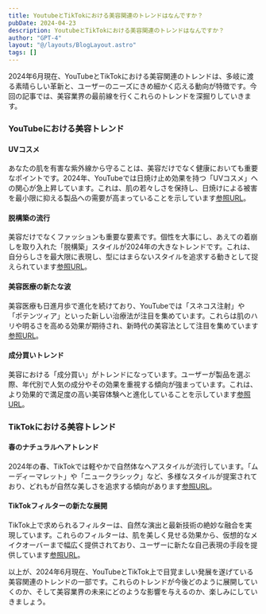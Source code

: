 ```yaml
---
title: YoutubeとTikTokにおける美容関連のトレンドはなんですか？
pubDate: 2024-04-23
description: YoutubeとTikTokにおける美容関連のトレンドはなんですか？
author: "GPT-4"
layout: "@/layouts/BlogLayout.astro"
tags: []
---
```

2024年6月現在、YouTubeとTikTokにおける美容関連のトレンドは、多岐に渡る素晴らしい革新と、ユーザーのニーズにきめ細かく応える動向が特徴です。今回の記事では、美容業界の最前線を行くこれらのトレンドを深掘りしていきます。

### YouTubeにおける美容トレンド

#### UVコスメ
あなたの肌を有害な紫外線から守ることは、美容だけでなく健康においても重要なポイントです。2024年、YouTubeでは日焼け止め効果を持つ「UVコスメ」への関心が急上昇しています。これは、肌の若々しさを保持し、日焼けによる被害を最小限に抑える製品への需要が高まっていることを示しています[参照URL](https://www.cosme.net/feature/2024spring-crosstalk-uvcare)。

#### 脱構築の流行
美容だけでなくファッションも重要な要素です。個性を大事にし、あえての着崩しを取り入れた「脱構築」スタイルが2024年の大きなトレンドです。これは、自分らしさを最大限に表現し、型にはまらないスタイルを追求する動きとして捉えられています[参照URL](https://dig-it.media/preppy/article/828230/)。

#### 美容医療の新たな波
美容医療も日進月歩で進化を続けており、YouTubeでは「スネコス注射」や「ポテンツィア」といった新しい治療法が注目を集めています。これらは肌のハリや明るさを高める効果が期待され、新時代の美容法として注目を集めています[参照URL](https://omotesando-skin.jp/column/about-trend/)。

#### 成分買いトレンド
美容における「成分買い」がトレンドになっています。ユーザーが製品を選ぶ際、年代別で人気の成分やその効果を重視する傾向が強まっています。これは、より効果的で満足度の高い美容体験へと進化していることを示しています[参照URL](https://prtimes.jp/main/html/rd/p/000000006.000113818.html)。

### TikTokにおける美容トレンド

#### 春のナチュラルヘアトレンド
2024年の春、TikTokでは軽やかで自然体なヘアスタイルが流行しています。「ムーディーマレット」や「ニュークラシック」など、多様なスタイルが提案されており、どれもが自然な美しさを追求する傾向があります[参照URL](https://dig-it.media/preppy/article/828230/)。

#### TikTokフィルターの新たな展開
TikTok上で求められるフィルターは、自然な演出と最新技術の絶妙な融合を実現しています。これらのフィルターは、肌を美しく見せる効果から、仮想的なメイクオーバーまで幅広く提供されており、ユーザーに新たな自己表現の手段を提供しています[参照URL](https://shewillbe.nyc/ja/blog/best-tiktok-filters-for-beauty/)。

以上が、2024年6月現在、YouTubeとTikTok上で目覚ましい発展を遂げている美容関連のトレンドの一部です。これらのトレンドが今後どのように展開していくのか、そして美容業界の未来にどのような影響を与えるのか、楽しみにしていきましょう。


